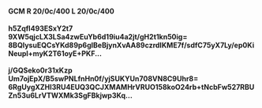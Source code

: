 #### GCM R 20/0c/400 L 20/0c/400
**h5Zqfl493ESxY2t7**<br/>**9XW5qjcLX3LSa4zwEuYb6d19iu4a2jt/gH2t1kn50ig=**<br/>**8BQlysuEQCsYKd89p6glBeBjynXvAA89czrdIKME7f/sdfC75yX7Ly/ep0KiNeupl+myK2T61oyE+PKF...**<br/><br/>
**j/GQSeko0r31xKzp**<br/>**Um7ojEpX/B5swPNLfnHn0f/yjSUKYUn708VN8C9Uhr8=**<br/>**6RgUygXZHI3RU4EUQ3QCJXMAMHrVRUO158koO24rb+tNcbFw527RBUZn53u6LrVTWXMk3SgFBkjwp3Kq...**